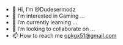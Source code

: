 - 👋 Hi, I’m @Dudesermodz
- 👀 I’m interested in Gaming ...
- 🌱 I’m currently learning ...
- 💞️ I’m looking to collaborate on ...
- 📫 How to reach me opkgx51@gmail.com

<!---
Dudesermodz/Dudesermodz is a ✨ special ✨ repository because its `README.md` (this file) appears on your GitHub profile.
You can click the Preview link to take a look at your changes.
--->
